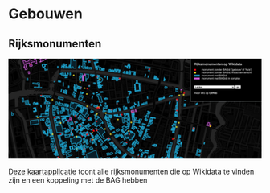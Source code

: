 # Gebouwen

## Rijksmonumenten

![rijksmonumenten](imgs/rijksmonumenten.jpg)

[Deze kaartapplicatie](https://hicsuntleones.nl/monumenten/?gemeente=Q43631) toont alle rijksmonumenten die op Wikidata te vinden zijn en een koppeling met de BAG hebben
